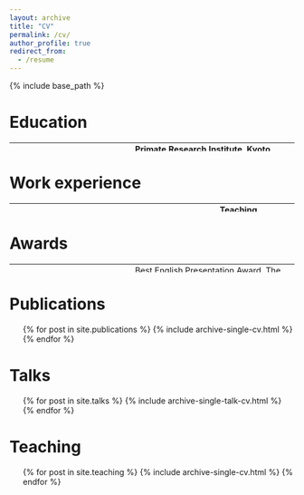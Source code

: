 ```yaml
---
layout: archive
title: "CV"
permalink: /cv/
author_profile: true
redirect_from:
  - /resume
---
```


{% include base_path %}

<style>
table {
    border-collapse: collapse;
}
table, th, td {
   border: 1px white;
   height: 15px;
   font-size: 11pt;
}
blockquote {
    border-left: solid blue;
    padding-left: 10px;
}
</style>

Education
======
<table>
    <tr>
        <td style="width: 200px;">2019.10-2022.09</td>
        <td><strong>Primate Research Institute, Kyoto University</strong></td>
        <td></td>
    </tr>
    <tr>
        <td></td>
        <td>Ph.D. Candidate, Biological sciences</td>
        <td></td>
    </tr>
    <tr>
        <td>2017.10-2019.09</td>
        <td><strong>Primate Research Institute, Kyoto University</strong></td>
        <td></td>
    </tr>
    <tr>
        <td></td>
        <td>Master of Science, Biological sciences</td>
        <td></td>
    </tr>
    <tr>
        <td>2015.09-2016.08</td>
        <td><strong>Primate Research Institute, Kyoto University</strong></td>
        <td></td>
    </tr>
    <tr>
        <td></td>
        <td>Exchange student</td>
        <td></td>
    </tr>
    <tr>
        <td>2012.09-2016.06</td>
        <td><strong>Sun Yat-sen University</strong></td>
        <td></td>
    </tr>
    <tr>
        <td></td>
        <td>Bachelor of Science, Biological sciences</td>
        <td></td>
    </tr>
</table>







Work experience
======
<table>
    <tr>
        <td style="width: 400px;">2021.08-2021.12</td>
        <td><strong>Teaching assistant</strong></td>
        <td></td>
    </tr>
    <tr>
        <td></td>
        <td>Interdisciplinary Seminar on Primatology 2021, Inuyama campus, Kyoto University</td>
        <td></td>
    </tr>
    <tr>
        <td>2021.04-2022.03</td>
        <td><strong>Teaching assistant</strong></td>
        <td></td>
    </tr>
    <tr>
        <td></td>
        <td>CICASP Seminar in Science Communication and the International Primatology Lecture Series, Inuyama campus, Kyoto University</td>
        <td></td>
    </tr>
    <tr>
        <td>2019.08-2019.12</td>
        <td><strong>Teaching assistant</strong></td>
        <td></td>
    </tr>
    <tr>
        <td></td>
        <td>Interdisciplinary Seminar on Primatology 2019, Inuyama campus, Kyoto University</td>
        <td></td>
    </tr>
</table>




  
Awards
======
<table>
    <tr>
        <td style="width: 200px;">2022.03</td>
        <td>Best English Presentation Award. The 69th Annual Meeting of the Ecological Society of Japan</td>
    </tr>
    <tr>
        <td>2021.10-2022.09</td>
        <td>Support for Pioneering Graduate Students presented by the Kyoto University Graduate Division</td>
    </tr>
    <tr>
        <td>2021.03</td>
        <td>English Presentation Audience Award. The 68th Annual Meeting of the Ecological Society of Japan</td>
    </tr>
    <tr>
        <td>2020.01</td>
        <td>Symposium of Integrative Biology: Oversea Travel Felloship for Young Researchers</td>
    </tr>
    <tr>
        <td>2020-2021</td>
        <td>Scholarship of Graduate School of Science Fund (Kyoto University)</td>
    </tr>
    <tr>
        <td>2015-2016</td>
        <td>The Sumitomo Corporation Scholarship</td>
    </tr>
</table>


Publications
======
  <ul>{% for post in site.publications %}
    {% include archive-single-cv.html %}
  {% endfor %}</ul>
  
Talks
======
  <ul>{% for post in site.talks %}
    {% include archive-single-talk-cv.html %}
  {% endfor %}</ul>
  
Teaching
======
  <ul>{% for post in site.teaching %}
    {% include archive-single-cv.html %}
  {% endfor %}</ul>
  

